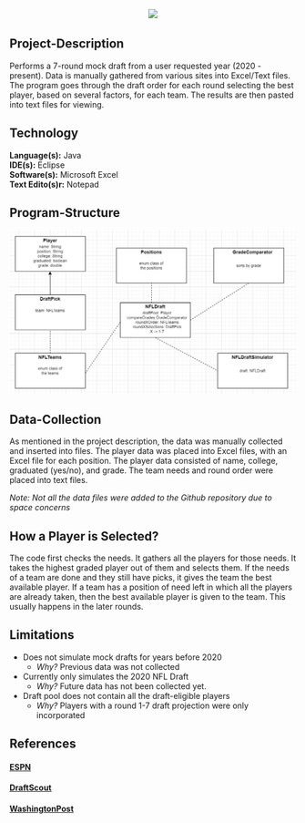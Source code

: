 <p align="center">
  <img src="https://upload.wikimedia.org/wikipedia/commons/f/f6/NFL_logo.png" length="200" width="300">
</p>

## Project-Description
Performs a 7-round mock draft from a user requested year (2020 - present). Data is 
manually gathered from various sites into Excel/Text files. The program goes through
the draft order for each round selecting the best player, based on several factors, 
for each team. The results are then pasted into text files for viewing. 

## Technology
**Language(s):** Java <br>
**IDE(s):** Eclipse <br>
**Software(s):** Microsoft Excel <br>
**Text Edito(s)r:** Notepad <br>

## Program-Structure
![Program Structure](/Images/NFLMockDraftSimulator_ProgramStructure.JPG)

## Data-Collection
As mentioned in the project description, the data was manually collected and inserted into 
files. The player data was placed into Excel files, with an Excel file for each position. 
The player data consisted of name, college, graduated (yes/no), and grade. The team needs
and round order were placed into text files. 

*Note: Not all the data files were added to the Github repository due to space concerns*

## How a Player is Selected?
The code first checks the needs. It gathers all the players for those needs. It takes the highest graded player
out of them and selects them. If the needs of a team are done and they still have picks, it gives the team the
best available player. If a team has a position of need left in which all the players are already taken, then the
best available player is given to the team. This usually happens in the later rounds. 

## Limitations
- Does not simulate mock drafts for years before 2020
  - *Why?* Previous data was not collected
- Currently only simulates the 2020 NFL Draft
  - *Why?* Future data has not been collected yet.
- Draft pool does not contain all the draft-eligible players
  - *Why?* Players with a round 1-7 draft projection were only incorporated

## References
#### [ESPN](https://www.espn.com/)
#### [DraftScout](https://draftscout.com/)
#### [WashingtonPost](https://www.washingtonpost.com/sports/2020/04/17/nfl-draft-needs-all-32-teams/)
